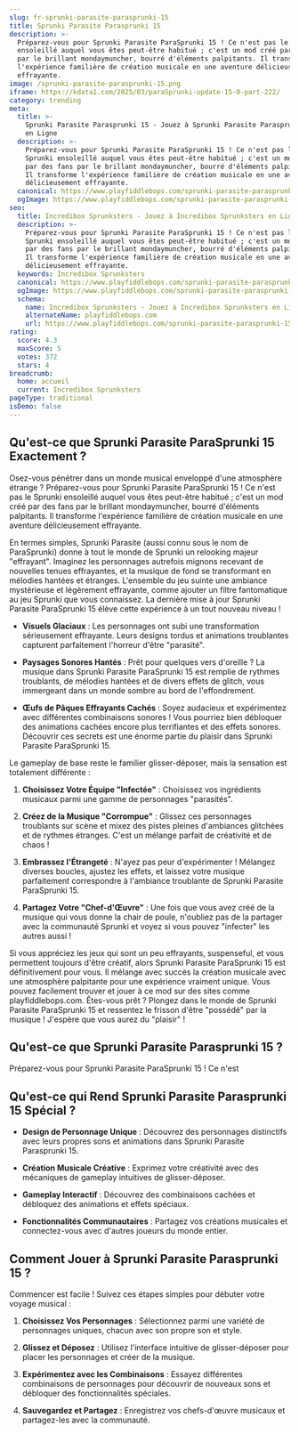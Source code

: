 ```yaml
---
slug: fr-sprunki-parasite-parasprunki-15
title: Sprunki Parasite Parasprunki 15
description: >-
  Préparez-vous pour Sprunki Parasite ParaSprunki 15 ! Ce n'est pas le Sprunki
  ensoleillé auquel vous êtes peut-être habitué ; c'est un mod créé par des fans
  par le brillant mondaymuncher, bourré d'éléments palpitants. Il transforme
  l'expérience familière de création musicale en une aventure délicieusement
  effrayante.
image: /sprunki-parasite-parasprunki-15.png
iframe: https://kdata1.com/2025/03/paraSprunki-update-15-0-part-222/
category: trending
meta:
  title: >-
    Sprunki Parasite Parasprunki 15 - Jouez à Sprunki Parasite Parasprunki 15
    en Ligne
  description: >-
    Préparez-vous pour Sprunki Parasite ParaSprunki 15 ! Ce n'est pas le
    Sprunki ensoleillé auquel vous êtes peut-être habitué ; c'est un mod créé
    par des fans par le brillant mondaymuncher, bourré d'éléments palpitants.
    Il transforme l'expérience familière de création musicale en une aventure
    délicieusement effrayante.
  canonical: https://www.playfiddlebops.com/sprunki-parasite-parasprunki-15/
  ogImage: https://www.playfiddlebops.com/sprunki-parasite-parasprunki-15.png
seo:
  title: Incredibox Sprunksters - Jouez à Incredibox Sprunksters en Ligne
  description: >-
    Préparez-vous pour Sprunki Parasite ParaSprunki 15 ! Ce n'est pas le
    Sprunki ensoleillé auquel vous êtes peut-être habitué ; c'est un mod créé
    par des fans par le brillant mondaymuncher, bourré d'éléments palpitants.
    Il transforme l'expérience familière de création musicale en une aventure
    délicieusement effrayante.
  keywords: Incredibox Sprunksters
  canonical: https://www.playfiddlebops.com/sprunki-parasite-parasprunki-15/
  ogImage: https://www.playfiddlebops.com/sprunki-parasite-parasprunki-15.png
  schema:
    name: Incredibox Sprunksters - Jouez à Incredibox Sprunksters en Ligne
    alternateName: playfiddlebops.com
    url: https://www.playfiddlebops.com/sprunki-parasite-parasprunki-15/
rating:
  score: 4.3
  maxScore: 5
  votes: 372
  stars: 4
breadcrumb:
  home: accueil
  current: Incredibox Sprunksters
pageType: traditional
isDemo: false
---
```


## Qu'est-ce que Sprunki Parasite ParaSprunki 15 Exactement ?

Osez-vous pénétrer dans un monde musical enveloppé d'une atmosphère étrange ? Préparez-vous pour Sprunki Parasite ParaSprunki 15 ! Ce n'est pas le Sprunki ensoleillé auquel vous êtes peut-être habitué ; c'est un mod créé par des fans par le brillant mondaymuncher, bourré d'éléments palpitants. Il transforme l'expérience familière de création musicale en une aventure délicieusement effrayante.

En termes simples, Sprunki Parasite (aussi connu sous le nom de ParaSprunki) donne à tout le monde de Sprunki un relooking majeur "effrayant". Imaginez les personnages autrefois mignons recevant de nouvelles tenues effrayantes, et la musique de fond se transformant en mélodies hantées et étranges. L'ensemble du jeu suinte une ambiance mystérieuse et légèrement effrayante, comme ajouter un filtre fantomatique au jeu Sprunki que vous connaissez. La dernière mise à jour Sprunki Parasite ParaSprunki 15 élève cette expérience à un tout nouveau niveau !

- **Visuels Glaciaux** : Les personnages ont subi une transformation sérieusement effrayante. Leurs designs tordus et animations troublantes capturent parfaitement l'horreur d'être "parasité".

- **Paysages Sonores Hantés** : Prêt pour quelques vers d'oreille ? La musique dans Sprunki Parasite ParaSprunki 15 est remplie de rythmes troublants, de mélodies hantées et de divers effets de glitch, vous immergeant dans un monde sombre au bord de l'effondrement.

- **Œufs de Pâques Effrayants Cachés** : Soyez audacieux et expérimentez avec différentes combinaisons sonores ! Vous pourriez bien débloquer des animations cachées encore plus terrifiantes et des effets sonores. Découvrir ces secrets est une énorme partie du plaisir dans Sprunki Parasite ParaSprunki 15.

Le gameplay de base reste le familier glisser-déposer, mais la sensation est totalement différente :

1. **Choisissez Votre Équipe "Infectée"** : Choisissez vos ingrédients musicaux parmi une gamme de personnages "parasités".

1. **Créez de la Musique "Corrompue"** : Glissez ces personnages troublants sur scène et mixez des pistes pleines d'ambiances glitchées et de rythmes étranges. C'est un mélange parfait de créativité et de chaos !

1. **Embrassez l'Étrangeté** : N'ayez pas peur d'expérimenter ! Mélangez diverses boucles, ajustez les effets, et laissez votre musique parfaitement correspondre à l'ambiance troublante de Sprunki Parasite ParaSprunki 15.

1. **Partagez Votre "Chef-d'Œuvre"** : Une fois que vous avez créé de la musique qui vous donne la chair de poule, n'oubliez pas de la partager avec la communauté Sprunki et voyez si vous pouvez "infecter" les autres aussi !

Si vous appréciez les jeux qui sont un peu effrayants, suspenseful, et vous permettent toujours d'être créatif, alors Sprunki Parasite ParaSprunki 15 est définitivement pour vous. Il mélange avec succès la création musicale avec une atmosphère palpitante pour une expérience vraiment unique. Vous pouvez facilement trouver et jouer à ce mod sur des sites comme playfiddlebops.com. Êtes-vous prêt ? Plongez dans le monde de Sprunki Parasite ParaSprunki 15 et ressentez le frisson d'être "possédé" par la musique ! J'espère que vous aurez du "plaisir" !

## Qu'est-ce que Sprunki Parasite Parasprunki 15 ?

Préparez-vous pour Sprunki Parasite ParaSprunki 15 ! Ce n'est

## Qu'est-ce qui Rend Sprunki Parasite Parasprunki 15 Spécial ?

- **Design de Personnage Unique** : Découvrez des personnages distinctifs avec leurs propres sons et animations dans Sprunki Parasite Parasprunki 15.

- **Création Musicale Créative** : Exprimez votre créativité avec des mécaniques de gameplay intuitives de glisser-déposer.

- **Gameplay Interactif** : Découvrez des combinaisons cachées et débloquez des animations et effets spéciaux.

- **Fonctionnalités Communautaires** : Partagez vos créations musicales et connectez-vous avec d'autres joueurs du monde entier.

## Comment Jouer à Sprunki Parasite Parasprunki 15 ?

Commencer est facile ! Suivez ces étapes simples pour débuter votre voyage musical :

1. **Choisissez Vos Personnages** : Sélectionnez parmi une variété de personnages uniques, chacun avec son propre son et style.

1. **Glissez et Déposez** : Utilisez l'interface intuitive de glisser-déposer pour placer les personnages et créer de la musique.

1. **Expérimentez avec les Combinaisons** : Essayez différentes combinaisons de personnages pour découvrir de nouveaux sons et débloquer des fonctionnalités spéciales.

1. **Sauvegardez et Partagez** : Enregistrez vos chefs-d'œuvre musicaux et partagez-les avec la communauté.